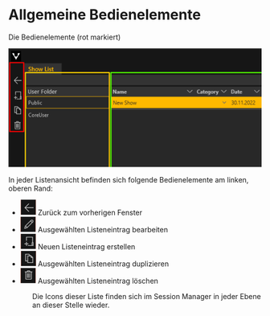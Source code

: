 # Allgemeine Bedienelemente


Die Bedienelemente (rot markiert)

![Placeholder](img/Manager/Bedienelemente.PNG)

In jeder Listenansicht befinden sich folgende Bedienelemente am linken, oberen Rand:
<ul>
<li><div><img src="img/Manager/be_arrow.png" /> Zurück zum vorherigen Fenster</div> </li>
<li><div><img src="img/Manager/be_pencil.png"/> Ausgewählten Listeneintrag bearbeiten</div></li>
<li><div><img src="img/Manager/be_new.png"/> Neuen Listeneintrag erstellen</div></li>
<li><div><img src="img/Manager/be_duplicate.png"/> Ausgewählten Listeneintrag duplizieren</div></li>
<li><div><img src="img/Manager/be_delete.png"/> Ausgewählten Listeneintrag löschen</div></li>
<ul>


Die Icons dieser Liste finden sich im Session Manager in jeder Ebene an dieser Stelle wieder.
